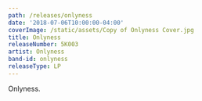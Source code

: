 ```yaml
---
path: /releases/onlyness
date: '2018-07-06T10:00:00-04:00'
coverImage: /static/assets/Copy of Onlyness Cover.jpg
title: Onlyness
releaseNumber: 5K003
artist: Onlyness
band-id: onlyness
releaseType: LP
---
```

Onlyness.
